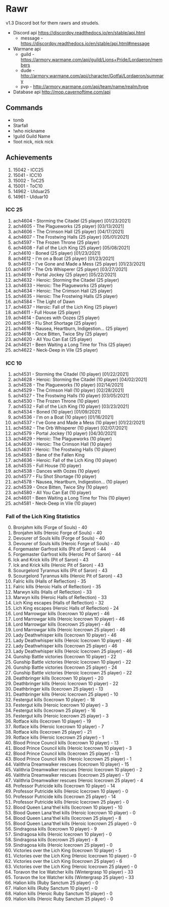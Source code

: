 # Rawr
v1.3 
Discord bot for them rawrs and strudels.

* Discord api   https://discordpy.readthedocs.io/en/stable/api.html
  * message - https://discordpy.readthedocs.io/en/stable/api.html#message
* Warmane api
  * guild - https://armory.warmane.com/api/guild/Lions+Pride/Lordaeron/members
  * dude - http://armory.warmane.com/api/character/Gotfai/Lordaeron/summary
  * pvp - http://armory.warmane.com/api/team/name/realm/type
* Database api   http://mop.cavernoftime.com/api

## Commands
- tomb
- Starfall
- !who nickname
- !guild Guild Name
- !loot nick, nick nick

## Achievements
1. 15042 - ICC25
2. 15041 - ICC10
3. 15002 - ToC25
4. 15001 - ToC10
5. 14962 - Ulduar25
6. 14961 - Ulduar10

### ICC 25
1. ach4604 - Storming the Citadel (25 player) [01/23/2021]
2. ach4605 - The Plagueworks (25 player) [03/13/2021]
3. ach4606 - The Crimson Hall (25 player) [04/17/2021]
4. ach4607 - The Frostwing Halls (25 player) [05/01/2021]
5. ach4597 - The Frozen Throne (25 player)
6. ach4608 - Fall of the Lich King (25 player) [05/08/2021]
7. ach4610 - Boned (25 player) [01/23/2021]
8. ach4612 - I'm on a Boat (25 player) [01/23/2021]
9. ach4613 - I've Gone and Made a Mess (25 player) [01/23/2021]
10. ach4617 - The Orb Whisperer (25 player) [03/27/2021]
11. ach4619 - Portal Jockey (25 player) [05/22/2021]
12. ach4632 - Heroic: Storming the Citadel (25 player)
13. ach4633 - Heroic: The Plagueworks (25 player)
14. ach4634 - Heroic: The Crimson Hall (25 player)
15. ach4635 - Heroic: The Frostwing Halls (25 player)
16. ach4584 - The Light of Dawn
17. ach4637 - Heroic: Fall of the Lich King (25 player)
18. ach4611 - Full House (25 player)
19. ach4614 - Dances with Oozes (25 player)
20. ach4615 - Flu Shot Shortage (25 player)
21. ach4616 - Nausea, Heartburn, Indigestion... (25 player)
22. ach4618 - Once Bitten, Twice Shy (25 player)
23. ach4620 - All You Can Eat (25 player)
24. ach4621 - Been Waiting a Long Time for This (25 player)
25. ach4622 - Neck-Deep in Vile (25 player)

### ICC 10
1. ach4531 - Storming the Citadel (10 player) [01/22/2021]
2. ach4628 - Heroic: Storming the Citadel (10 player) [04/02/2021]
3. ach4528 - The Plagueworks (10 player) [02/14/2021]
4. ach4529 - The Crimson Hall (10 player) [02/28/2021]
5. ach4527 - The Frostwing Halls (10 player) [03/05/2021]
6. ach4530 - The Frozen Throne (10 player)
7. ach4532 - Fall of the Lich King (10 player) [03/23/2021]
8. ach4534 - Boned (10 player) [01/09/2021]
9. ach4536 - I'm on a Boat (10 player) [01/16/2021]
10. ach4537 - I've Gone and Made a Mess (10 player) [01/22/2021]
11. ach4582 - The Orb Whisperer (10 player) [02/07/2021]
12. ach4579 - Portal Jockey (10 player) [04/30/2021]
13. ach4629 - Heroic: The Plagueworks (10 player)
14. ach4630 - Heroic: The Crimson Hall (10 player)
15. ach4631 - Heroic: The Frostwing Halls (10 player)
16. ach4583 - Bane of the Fallen King
17. ach4636 - Heroic: Fall of the Lich King (10 player)
18. ach4535 - Full House (10 player)
19. ach4538 - Dances with Oozes (10 player)
20. ach4577 - Flu Shot Shortage (10 player)
21. ach4578 - Nausea, Heartburn, Indigestion... (10 player)
22. ach4539 - Once Bitten, Twice Shy (10 player)
23. ach4580 - All You Can Eat (10 player)
24. ach4601 - Been Waiting a Long Time for This (10 player)
25. ach4581 - Neck-Deep in Vile (10 player)

### Fall of the Lich King Statistics
0. Bronjahm kills (Forge of Souls) - 40
1. Bronjahm kills (Heroic Forge of Souls) - 40
2. Devourer of Souls kills (Forge of Souls) - 40
3. Devourer of Souls kills (Heroic Forge of Souls) - 40
4. Forgemaster Garfrost kills (Pit of Saron) - 44
5. Forgemaster Garfrost kills (Heroic Pit of Saron) - 44
6. Ick and Krick kills (Pit of Saron) - 43
7. Ick and Krick kills (Heroic Pit of Saron) - 43
8. Scourgelord Tyrannus kills (Pit of Saron) - 43
9. Scourgelord Tyrannus kills (Heroic Pit of Saron) - 43
10. Falric kills (Halls of Reflection) - 35
11. Falric kills (Heroic Halls of Reflection) - 35
12. Marwyn kills (Halls of Reflection) - 33
13. Marwyn kills (Heroic Halls of Reflection) - 33
14. Lich King escapes (Halls of Reflection) - 32
15. Lich King escapes (Heroic Halls of Reflection) - 24
16. Lord Marrowgar kills (Icecrown 10 player) - 46
17. Lord Marrowgar kills (Heroic Icecrown 10 player) - 46
18. Lord Marrowgar kills (Icecrown 25 player) - 46
19. Lord Marrowgar kills (Heroic Icecrown 25 player) - 46
20. Lady Deathwhisper kills (Icecrown 10 player) - 46
21. Lady Deathwhisper kills (Heroic Icecrown 10 player) - 46
22. Lady Deathwhisper kills (Icecrown 25 player) - 46
23. Lady Deathwhisper kills (Heroic Icecrown 25 player) - 46
24. Gunship Battle victories (Icecrown 10 player) - 22
25. Gunship Battle victories (Heroic Icecrown 10 player) - 22
26. Gunship Battle victories (Icecrown 25 player) - 24
27. Gunship Battle victories (Heroic Icecrown 25 player) - 22
28. Deathbringer kills (Icecrown 10 player) - 20
29. Deathbringer kills (Heroic Icecrown 10 player) - 22
30. Deathbringer kills (Icecrown 25 player) - 13
31. Deathbringer kills (Heroic Icecrown 25 player) - 10
32. Festergut kills (Icecrown 10 player) - 18
33. Festergut kills (Heroic Icecrown 10 player) - 3
34. Festergut kills (Icecrown 25 player) - 16
35. Festergut kills (Heroic Icecrown 25 player) - 3
36. Rotface kills (Icecrown 10 player) - 19
37. Rotface kills (Heroic Icecrown 10 player) - 7
38. Rotface kills (Icecrown 25 player) - 21
39. Rotface kills (Heroic Icecrown 25 player) - 1
40. Blood Prince Council kills (Icecrown 10 player) - 13
41. Blood Prince Council kills (Heroic Icecrown 10 player) - 3
42. Blood Prince Council kills (Icecrown 25 player) - 13
43. Blood Prince Council kills (Heroic Icecrown 25 player) - 1
44. Valithria Dreamwalker rescues (Icecrown 10 player) - 15
45. Valithria Dreamwalker rescues (Heroic Icecrown 10 player) - 2
46. Valithria Dreamwalker rescues (Icecrown 25 player) - 17
47. Valithria Dreamwalker rescues (Heroic Icecrown 25 player) - 4
48. Professor Putricide kills (Icecrown 10 player) - 14
49. Professor Putricide kills (Heroic Icecrown 10 player) - 0
50. Professor Putricide kills (Icecrown 25 player) - 14
51. Professor Putricide kills (Heroic Icecrown 25 player) - 0
52. Blood Queen Lana'thel kills (Icecrown 10 player) - 10
53. Blood Queen Lana'thel kills (Heroic Icecrown 10 player) - 0
54. Blood Queen Lana'thel kills (Icecrown 25 player) - 8
55. Blood Queen Lana'thel kills (Heroic Icecrown 25 player) - 0
56. Sindragosa kills (Icecrown 10 player) - 9
57. Sindragosa kills (Heroic Icecrown 10 player) - 0
58. Sindragosa kills (Icecrown 25 player) - 8
59. Sindragosa kills (Heroic Icecrown 25 player) - 0
60. Victories over the Lich King (Icecrown 10 player) - 5
61. Victories over the Lich King (Heroic Icecrown 10 player) - 0
62. Victories over the Lich King (Icecrown 25 player) - 6
63. Victories over the Lich King (Heroic Icecrown 25 player) - 0
64. Toravon the Ice Watcher kills (Wintergrasp 10 player) - 33
65. Toravon the Ice Watcher kills (Wintergrasp 25 player) - 33
66. Halion kills (Ruby Sanctum 25 player) - 0
67. Halion kills (Ruby Sanctum 10 player) - 0
68. Halion kills (Heroic Ruby Sanctum 10 player) - 0
69. Halion kills (Heroic Ruby Sanctum 25 player) - 0
